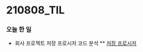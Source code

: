 # 210808_TIL

### 오늘 한 일

* 회사 프로젝트 저장 프로시저 코드 분석
** [저장 프로시저](https://blog.naver.com/vkfkdto0209/222464928255)